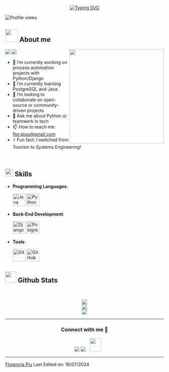 <p align="center">
<a href="https://git.io/typing-svg"><img src="https://readme-typing-svg.demolab.com?font=Georgia&weight=800&pause=1000&size=33&color=042D5E&width=370&height=100&lines=Hi+%2C+I'm+Florencia+%F0%9F%91%8B" alt="Typing SVG" /></a>
</p>
<p align="left"> 
<img src="https://komarev.com/ghpvc/?username=Piuflor&color=brightgreen" alt="Profile views" />
 </p>
	
## <picture><img src = "https://user-images.githubusercontent.com/64439609/213525571-a0b12213-7e89-48df-a45f-153c78f3cf5e.png" width =40px></picture> **About me**

<picture> <img align="right" src="https://camo.githubusercontent.com/48dbbfd0a418422b4d76e9f20de8a3b55e0e81f4ada6b05d3b8ed5bea2df62f6/68747470733a2f2f7061312e6e61727669692e636f6d2f363538302f383039386336653932303733373638383965656230353332643966356130373233633464373366355f68712e676966" width = 300px></picture>
 <p align="left">
  <img src="https://img.shields.io/badge/Focus-Systems%20Engineering-dodgerblue" />
  <img src="https://img.shields.io/badge/Languages-Spanish%20%26%20English-dodgerblue" />
</p>

- 🔭 I’m currently working on process automation projects with Python/Django
- 🌱 I’m currently learning PostgreSQL and Java
- 👯 I’m looking to collaborate on open-source or community-driven projects
- 💬 Ask me about Python or teamwork in tech
- 📫 How to reach me: flor.piuu@gmail.com
- ⚡ Fun fact: I switched from Tourism to Systems Engineering!

<br>

## <img src="https://media2.giphy.com/media/QssGEmpkyEOhBCb7e1/giphy.gif?cid=ecf05e47a0n3gi1bfqntqmob8g9aid1oyj2wr3ds3mg700bl&rid=giphy.gif" width ="25"><b> Skills</b>

<p align="center">

- **Programming Languages**:
    
    <img src="https://cdn.jsdelivr.net/gh/devicons/devicon/icons/java/java-original.svg" width="40" height="40" alt="Java" />
    <img src="https://cdn.jsdelivr.net/gh/devicons/devicon/icons/python/python-original.svg" width="40" height="40" alt="Python" />

- **Back-End Development**:

   <img src="https://cdn.jsdelivr.net/gh/devicons/devicon/icons/django/django-plain.svg" width="40" height="40" alt="Django" />
   <img src="https://cdn.jsdelivr.net/gh/devicons/devicon/icons/postgresql/postgresql-original.svg" width="40" height="40" alt="PostgreSQL" />

- **Tools**:

    <img src="https://cdn.jsdelivr.net/gh/devicons/devicon/icons/git/git-original.svg" width="40" height="40" alt="Git" />
    <img src="https://cdn.jsdelivr.net/gh/devicons/devicon/icons/github/github-original.svg" width="40" height="40" alt="GitHub" />

</p>

## <img src="https://media.giphy.com/media/iY8CRBdQXODJSCERIr/giphy.gif" width="35"><b> Github Stats </b>
<br>

<div align="center">

![](https://github-readme-stats.vercel.app/api?username=PiuFlor&theme=dracula&hide_border=false&include_all_commits=true&count_private=true)<br/>
![](https://github-readme-streak-stats.herokuapp.com/?user=PiuFlor&theme=dracula&hide_border=false)<br/>
![](https://github-readme-stats.vercel.app/api/top-langs/?username=PiuFlor&theme=dracula&hide_border=false&include_all_commits=true&count_private=true&layout=compact)

</div>

-----

<h3 align="center">Connect with me 🤝 </h3>

<p align="center">
 <div align="center" class="icons-social" style="margin-left: 10px;">
        <a target="_blank" href="https://www.linkedin.com/in/florenciapiu/">
            <img src="https://img.icons8.com/doodle/40/000000/linkedin--v2.png" style="margin-left: 10px;"></a>
        <a target="_blank" href="https://github.com/Piuflor">
            <img src="https://img.icons8.com/doodle/40/000000/github--v1.png"></a>
        <a style="margin-left: 10px;" target="_blank" href="mailto:flor.piuu@gmail.com">
        <img src="https://img.icons8.com/doodle/2x/gmail-new.png" style="width:35px; height:43px;"></a>
      </div>
</p>

------

[Florencia Piu](https://github.com/Piuflor)
Last Edited on: 16/07/2024
